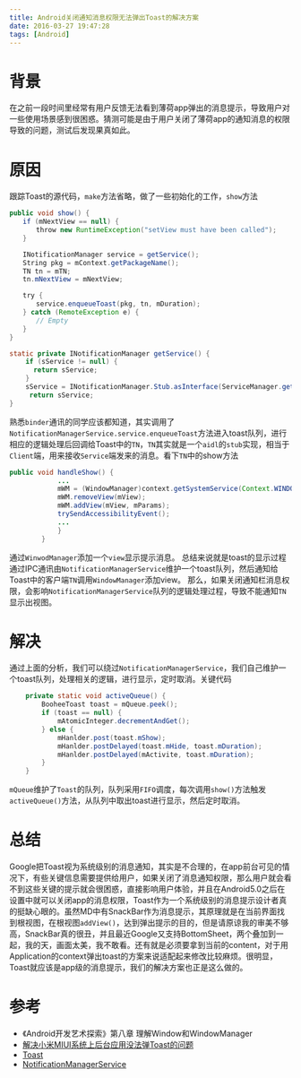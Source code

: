 ```yaml
---
title: Android关闭通知消息权限无法弹出Toast的解决方案
date: 2016-03-27 19:47:28
tags: [Android]
---
```



# 背景

在之前一段时间里经常有用户反馈无法看到薄荷app弹出的消息提示，导致用户对一些使用场景感到很困惑。猜测可能是由于用户关闭了薄荷app的通知消息的权限导致的问题，测试后发现果真如此。

# 原因

跟踪Toast的源代码，``make``方法省略，做了一些初始化的工作，``show``方法

```java
public void show() {
　　if (mNextView == null) {
　　　　throw new RuntimeException("setView must have been called");
　　}

　　INotificationManager service = getService();
　　String pkg = mContext.getPackageName();
　　TN tn = mTN;
　　tn.mNextView = mNextView;

　　try {
　　　　service.enqueueToast(pkg, tn, mDuration);
　　} catch (RemoteException e) {
　　　　// Empty
　　}
}

static private INotificationManager getService() {
    if (sService != null) {
      return sService;
    }
    sService = INotificationManager.Stub.asInterface(ServiceManager.getService("notification"));
     return sService;
}
```

熟悉``binder``通讯的同学应该都知道，其实调用了``NotificationManagerService.service.enqueueToast``方法进入toast队列，进行相应的逻辑处理后回调给Toast中的``TN``，``TN``其实就是一个``aidl``的``stub``实现，相当于``Client``端，用来接收``Service``端发来的消息。看下``TN``中的show方法

```java
public void handleShow() { 
			... 
            mWM = (WindowManager)context.getSystemService(Context.WINDOW_SERVICE);  
            mWM.removeView(mView);  
            mWM.addView(mView, mParams);  
            trySendAccessibilityEvent();  
            ...
            }  
        }  
```

通过``WinwodManager``添加一个``view``显示提示消息。
总结来说就是toast的显示过程通过IPC通讯由``NotificationManagerService``维护一个toast队列，然后通知给Toast中的客户端``TN``调用``WindowManager``添加view。
那么，如果关闭通知栏消息权限，会影响``NotificationManagerService``队列的逻辑处理过程，导致不能通知``TN``显示出视图。

# 解决

通过上面的分析，我们可以绕过``NotificationManagerService``，我们自己维护一个toast队列，处理相关的逻辑，进行显示，定时取消。关键代码

```java
    private static void activeQueue() {
        BooheeToast toast = mQueue.peek();
        if (toast == null) {
            mAtomicInteger.decrementAndGet();
        } else {
            mHanlder.post(toast.mShow);
            mHanlder.postDelayed(toast.mHide, toast.mDuration);
            mHanlder.postDelayed(mActivite, toast.mDuration);
        }
    }
```
``mQueue``维护了``Toast``的队列，队列采用``FIFO``调度，每次调用``show()``方法触发``activeQueue()``方法，从队列中取出toast进行显示，然后定时取消。

# 总结

Google把Toast视为系统级别的消息通知，其实是不合理的，在app前台可见的情况下，有些关键信息需要提供给用户，如果关闭了消息通知权限，那么用户就会看不到这些关键的提示就会很困惑，直接影响用户体验，并且在Android5.0之后在设置中就可以关闭app的消息权限，Toast作为一个系统级别的消息提示设计者真的挺缺心眼的。虽然MD中有SnackBar作为消息提示，其原理就是在当前界面找到根视图，在根视图``addView()``，达到弹出提示的目的，但是请原谅我的审美不够高，SnackBar真的很丑，并且最近Google又支持BottomSheet，两个叠加到一起，我的天，画面太美，我不敢看。还有就是必须要拿到当前的content，对于用Application的context弹出toast的方案来说适配起来修改比较麻烦。很明显，Toast就应该是app级的消息提示，我们的解决方案也正是这么做的。

# 参考

* 《Android开发艺术探索》第八章 理解Window和WindowManager
* [解决小米MIUI系统上后台应用没法弹Toast的问题](http://caizhitao.com/2016/02/09/android-toast-compat/)
* [Toast](http://androidxref.com/6.0.1_r10/xref/frameworks/base/core/java/android/widget/Toast.java)
* [NotificationManagerService](http://androidxref.com/6.0.1_r10/xref/frameworks/base/services/core/java/com/android/server/notification/NotificationManagerService.java)
